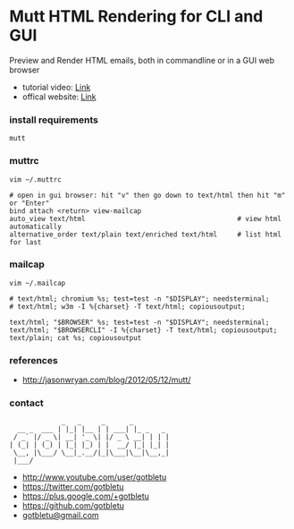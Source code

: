 # Mutt HTML Rendering for CLI and GUI
Preview and Render HTML emails, both in commandline or in a GUI web browser
* tutorial video: [Link](https://www.youtube.com/watch?v=Tt-EQxj5k_U)
* offical website: [Link](http://www.mutt.org/)

### install requirements
    mutt

### muttrc
    vim ~/.muttrc
    
    # open in gui browser: hit "v" then go down to text/html then hit "m" or "Enter"
    bind attach <return> view-mailcap
    auto_view text/html                                      # view html automatically
    alternative_order text/plain text/enriched text/html     # list html for last

### mailcap
    vim ~/.mailcap

    # text/html; chromium %s; test=test -n "$DISPLAY"; needsterminal;
    # text/html; w3m -I %{charset} -T text/html; copiousoutput;
    
    text/html; "$BROWSER" %s; test=test -n "$DISPLAY"; needsterminal;
    text/html; "$BROWSERCLI" -I %{charset} -T text/html; copiousoutput;
    text/plain; cat %s; copiousoutput
    
### references
- http://jasonwryan.com/blog/2012/05/12/mutt/

### contact

                 _   _     _      _         
      __ _  ___ | |_| |__ | | ___| |_ _   _ 
     / _` |/ _ \| __| '_ \| |/ _ \ __| | | |
    | (_| | (_) | |_| |_) | |  __/ |_| |_| |
     \__, |\___/ \__|_.__/|_|\___|\__|\__,_|
     |___/                                  

- http://www.youtube.com/user/gotbletu
- https://twitter.com/gotbletu
- https://plus.google.com/+gotbletu
- https://github.com/gotbletu
- gotbletu@gmail.com


